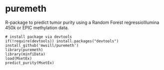 puremeth
========
R-package to predict tumor purity using a Random Forest regressioIllumina 450k or EPIC methylation data.

```{r}
# install package via devtools
if(!require(devtools)) install.packages("devtools")                
install_github('mwsill/puremeth')
library(puremeth)
library(minfiData)
load(MsetEx)
predict_purity(MsetEx)
```